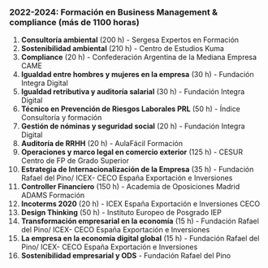 ### 2022-2024: Formación en Business Management & compliance (más de 1100 horas)

1. **Consultoría ambiental** (200 h) - Sergesa Expertos en Formación
2. **Sostenibilidad ambiental** (210 h) - Centro de Estudios Kuma
3. **Compliance** (20 h) - Confederación Argentina de la Mediana Empresa CAME
4. **Igualdad entre hombres y mujeres en la empresa** (30 h) - Fundación Integra Digital
5. **Igualdad retributiva y auditoría salarial** (30 h) - Fundación Integra Digital
6. **Técnico en Prevención de Riesgos Laborales PRL** (50 h) - Índice Consultoría y formación
7. **Gestión de nóminas y seguridad social** (20 h) - Fundación Integra Digital
8. **Auditoría de RRHH** (20 h) - AulaFácil Formación
9. **Operaciones y marco legal en comercio exterior** (125 h) - CESUR Centro de FP de Grado Superior
10. **Estrategia de Internacionalización de la Empresa** (35 h) - Fundación Rafael del Pino/ ICEX- CECO España Exportación e Inversiones
11. **Controller Financiero** (150 h) - Academia de Oposiciones Madrid ADAMS Formación
12. **Incoterms 2020** (20 h) - ICEX España Exportación e Inversiones CECO
13. **Design Thinking** (50 h) - Instituto Europeo de Posgrado IEP
14. **Transformación empresarial en la economía** (15 h) - Fundación Rafael del Pino/ ICEX- CECO España Exportación e Inversiones
15. **La empresa en la economía digital global** (15 h) - Fundación Rafael del Pino/ ICEX- CECO España Exportación e Inversiones
16. **Sostenibilidad empresarial y ODS** - Fundación Rafael del Pino
